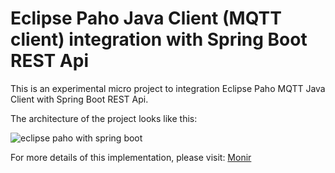 # Eclipse Paho Java Client (MQTT client) integration with Spring Boot REST Api

This is an experimental micro project to integration Eclipse Paho MQTT Java Client with Spring Boot REST Api.

The architecture of the project looks like this:

<img src="https://3.bp.blogspot.com/-WhrsxZ-1Jk4/WhURa9wRifI/AAAAAAAAF5o/1zzmUcmk7sICRgFvvgmpfZJqFe6vFK_mgCLcBGAs/s640/MQTT-SpringBootREST.png" alt = "eclipse paho with spring boot"/>

For more details of this implementation, please visit: <a id="monirthought" href="http://www.monirthought.com/2017/11/eclipse-paho-java-client-mqtt-client.html"/> Monir</a>

<script>
 var link = document.getElementById('monirthought');
 link.removeAttribute('rel');
</script>

 

